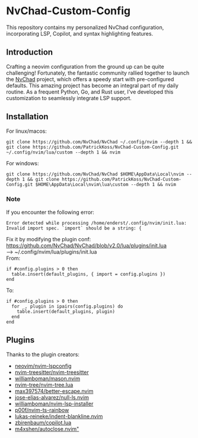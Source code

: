# NvChad-Custom-Config
This repository contains my personalized NvChad configuration, incorporating LSP, Copilot, and syntax highlighting features.

## Introduction
Crafting a neovim configuration from the ground up can be quite challenging! Fortunately, the fantastic community rallied together to launch the [NvChad](https://github.com/NvChad/NvChad) project, which offers a speedy start with pre-configured defaults. This amazing project has become an integral part of my daily routine. As a frequent Python, Go, and Rust user, I've developed this customization to seamlessly integrate LSP support.

## Installation
For linux/macos:
```
git clone https://github.com/NvChad/NvChad ~/.config/nvim --depth 1 && git clone https://github.com/PatrickKoss/NvChad-Custom-Config.git ~/.config/nvim/lua/custom --depth 1 && nvim
```

For windows:
```
git clone https://github.com/NvChad/NvChad $HOME\AppData\Local\nvim --depth 1 && git clone https://github.com/PatrickKoss/NvChad-Custom-Config.git $HOME\AppData\Local\nvim\lua\custom --depth 1 && nvim
```

### Note
If you encounter the following error:
```
Error detected while processing /home/enderst/.config/nvim/init.lua:
Invalid import spec. `import` should be a string: {
```
Fix it by modifying the plugin conf:   
https://github.com/NvChad/NvChad/blob/v2.0/lua/plugins/init.lua   
--> ~/.config/nvim/lua/plugins/init.lua   
From:
```
if #config.plugins > 0 then
  table.insert(default_plugins, { import = config.plugins })
end
```
To:
```
if #config.plugins > 0 then
  for _, plugin in ipairs(config.plugins) do
    table.insert(default_plugins, plugin)
  end
end
```

## Plugins
Thanks to the plugin creators:
- [neovim/nvim-lspconfig](https://github.com/neovim/nvim-lspconfig)
- [nvim-treesitter/nvim-treesitter](https://github.com/nvim-treesitter/nvim-treesitter)
- [williamboman/mason.nvim](https://github.com/williamboman/mason.nvim)
- [nvim-tree/nvim-tree.lua](https://github.com/nvim-tree/nvim-tree.lua)
- [max397574/better-escape.nvim](https://github.com/max397574/better-escape.nvim)
- [jose-elias-alvarez/null-ls.nvim](https://github.com/jose-elias-alvarez/null-ls.nvim)
- [williamboman/nvim-lsp-installer](https://github.com/williamboman/nvim-lsp-installer)
- [p00f/nvim-ts-rainbow](https://github.com/p00f/nvim-ts-rainbow)
- [lukas-reineke/indent-blankline.nvim](https://github.com/lukas-reineke/indent-blankline.nvim)
- [zbirenbaum/copilot.lua](https://github.com/zbirenbaum/copilot.lua)
- [m4xshen/autoclose.nvim"](https://github.com/m4xshen/autoclose.nvim)
